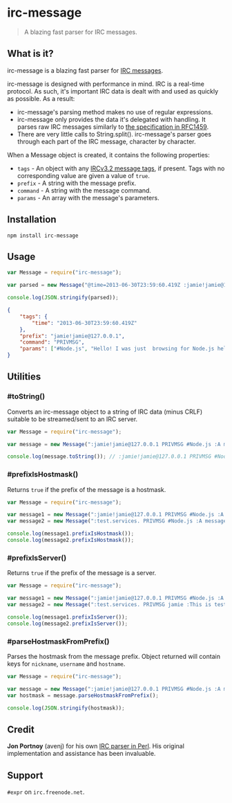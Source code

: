 # irc-message
> A blazing fast parser for IRC messages.

## What is it?

irc-message is a blazing fast parser for [IRC messages](http://tools.ietf.org/html/rfc2812#section-2.3.1). 

irc-message is designed with performance in mind. IRC is a real-time protocol. As such, it's important IRC data is dealt with and used as quickly as possible. As a result:

- irc-message's parsing method makes no use of regular expressions.
- irc-message only provides the data it's delegated with handling. It parses raw IRC messages similarly to [the specification in RFC1459](http://tools.ietf.org/html/rfc2812#section-2.3.1).
- There are very little calls to String.split(). irc-message's parser goes through each part of the IRC message, character by character.

When a Message object is created, it contains the following properties:

- `tags` - An object with any [IRCv3.2 message tags](http://ircv3.org/specification/message-tags-3.2), if present. Tags with no corresponding value are given a value of `true`.
- `prefix` - A string with the message prefix.
- `command` - A string with the message command.
- `params` - An array with the message's parameters.

## Installation

`npm install irc-message`

## Usage

```JavaScript
var Message = require("irc-message");

var parsed = new Message("@time=2013-06-30T23:59:60.419Z :jamie!jamie@127.0.0.1 PRIVMSG #Node.js :Hello! I was just  browsing for Node.js help, found this channel.");

console.log(JSON.stringify(parsed));
```

```JSON
{
    "tags": {
        "time": "2013-06-30T23:59:60.419Z"
    },
    "prefix": "jamie!jamie@127.0.0.1",
    "command": "PRIVMSG",
    "params": ["#Node.js", "Hello! I was just  browsing for Node.js help, found this channel."]
}
```

## Utilities

### #toString()

Converts an irc-message object to a string of IRC data (minus CRLF) suitable to be streamed/sent to an IRC server.

```JavaScript
var Message = require("irc-message");

var message = new Message(":jamie!jamie@127.0.0.1 PRIVMSG #Node.js :A message");

console.log(message.toString()); // :jamie!jamie@127.0.0.1 PRIVMSG #Node.js :A message
```

### #prefixIsHostmask()

Returns `true` if the prefix of the message is a hostmask.

```JavaScript
var Message = require("irc-message");

var message1 = new Message(":jamie!jamie@127.0.0.1 PRIVMSG #Node.js :A message");
var message2 = new Message(":test.services. PRIVMSG #Node.js :A message");

console.log(message1.prefixIsHostmask());
console.log(message2.prefixIsHostmask());
```

### #prefixIsServer()

Returns `true` if the prefix of the message is a server.

```JavaScript
var Message = require("irc-message");

var message1 = new Message(":jamie!jamie@127.0.0.1 PRIVMSG #Node.js :A message");
var message2 = new Message(":test.services. PRIVMSG jamie :This is test.services. speaking!");

console.log(message1.prefixIsServer());
console.log(message2.prefixIsServer());
```

### #parseHostmaskFromPrefix()

Parses the hostmask from the message prefix. Object returned will contain keys for `nickname`, `username` and `hostname`.

```JavaScript
var Message = require("irc-message");

var message = new Message(":jamie!jamie@127.0.0.1 PRIVMSG #Node.js :A message");
var hostmask = message.parseHostmaskFromPrefix();

console.log(JSON.stringify(hostmask));
```

## Credit

**Jon Portnoy** (avenj) for his own [IRC parser in Perl](http://metacpan.org/release/POE-Filter-IRCv3). His original implementation and assistance has been invaluable.

## Support

`#expr` on `irc.freenode.net`.
